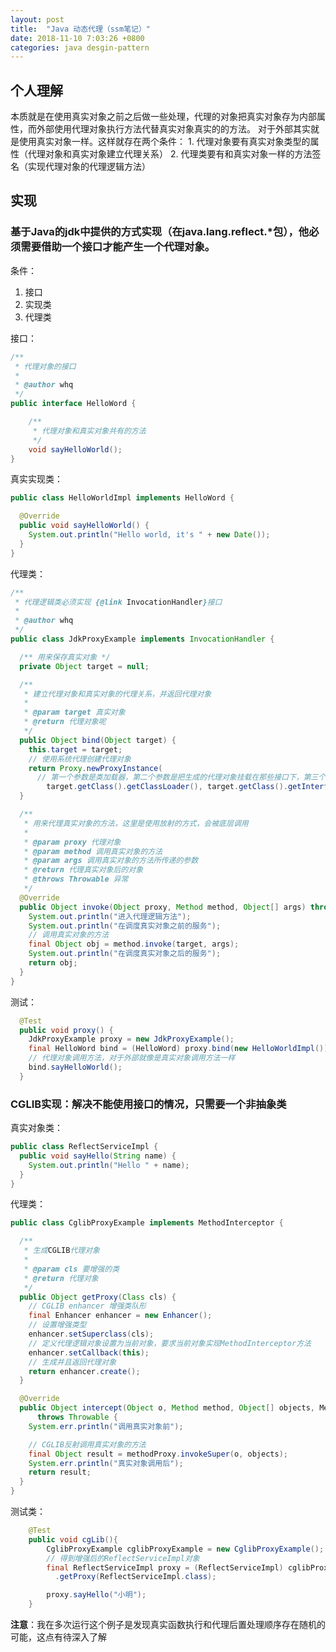 ```yaml
---
layout: post
title:  "Java 动态代理（ssm笔记）"
date: 2018-11-10 7:03:26 +0800
categories: java desgin-pattern
---
```


## 个人理解

本质就是在使用真实对象之前之后做一些处理，代理的对象把真实对象存为内部属性，而外部使用代理对象执行方法代替真实对象真实的的方法。
对于外部其实就是使用真实对象一样。这样就存在两个条件：
    1. 代理对象要有真实对象类型的属性（代理对象和真实对象建立代理关系）
    2. 代理类要有和真实对象一样的方法签名（实现代理对象的代理逻辑方法）


## 实现

### 基于Java的jdk中提供的方式实现（在java.lang.reflect.*包），他必须需要借助一个接口才能产生一个代理对象。
条件：
1. 接口
2. 实现类
3. 代理类

接口：
```java
/**
 * 代理对象的接口
 *
 * @author whq
 */
public interface HelloWord {

    /**
     * 代理对象和真实对象共有的方法
     */
    void sayHelloWorld();
}
```
真实实现类：
```java
public class HelloWorldImpl implements HelloWord {

  @Override
  public void sayHelloWorld() {
    System.out.println("Hello world, it's " + new Date());
  }
}
```
代理类：
```java
/**
 * 代理逻辑类必须实现 {@link InvocationHandler}接口
 *
 * @author whq
 */
public class JdkProxyExample implements InvocationHandler {

  /** 用来保存真实对象 */
  private Object target = null;

  /**
   * 建立代理对象和真实对象的代理关系，并返回代理对象
   *
   * @param target 真实对象
   * @return 代理对象呢
   */
  public Object bind(Object target) {
    this.target = target;
    // 使用系统代理创建代理对象
    return Proxy.newProxyInstance(
      // 第一个参数是类加载器，第二个参数是把生成的代理对象挂载在那些接口下，第三个参数是定义实现方法逻辑的代理类对象
        target.getClass().getClassLoader(), target.getClass().getInterfaces(), this);
  }

  /**
   * 用来代理真实对象的方法，这里是使用放射的方式，会被底层调用
   *
   * @param proxy 代理对象
   * @param method 调用真实对象的方法
   * @param args 调用真实对象的方法所传递的参数
   * @return 代理真实对象后的对象
   * @throws Throwable 异常
   */
  @Override
  public Object invoke(Object proxy, Method method, Object[] args) throws Throwable {
    System.out.println("进入代理逻辑方法");
    System.out.println("在调度真实对象之前的服务");
    // 调用真实对象的方法
    final Object obj = method.invoke(target, args);
    System.out.println("在调度真实对象之后的服务");
    return obj;
  }
}
```

测试：
```java
  @Test
  public void proxy() {
    JdkProxyExample proxy = new JdkProxyExample();
    final HelloWord bind = (HelloWord) proxy.bind(new HelloWorldImpl());
    // 代理对象调用方法，对于外部就像是真实对象调用方法一样
    bind.sayHelloWorld();
  }
```

### CGLIB实现：解决不能使用接口的情况，只需要一个非抽象类

真实对象类：
```java
public class ReflectServiceImpl {
  public void sayHello(String name) {
    System.out.println("Hello " + name);
  }
}
```

代理类：
```java
public class CglibProxyExample implements MethodInterceptor {

  /**
   * 生成CGLIB代理对象
   *
   * @param cls 要增强的类
   * @return 代理对象
   */
  public Object getProxy(Class cls) {
    // CGLIB enhancer 增强类队形
    final Enhancer enhancer = new Enhancer();
    // 设置增强类型
    enhancer.setSuperclass(cls);
    // 定义代理逻辑对象设置为当前对象，要求当前对象实现MethodInterceptor方法
    enhancer.setCallback(this);
    // 生成并且返回代理对象
    return enhancer.create();
  }

  @Override
  public Object intercept(Object o, Method method, Object[] objects, MethodProxy methodProxy)
      throws Throwable {
    System.err.println("调用真实对象前");

    // CGLIB反射调用真实对象的方法
    final Object result = methodProxy.invokeSuper(o, objects);
    System.err.println("真实对象调用后");
    return result;
  }
}
```

测试类：
```java
    @Test
    public void cgLib(){
        CglibProxyExample cglibProxyExample = new CglibProxyExample();
        // 得到增强后的ReflectServiceImpl对象
        final ReflectServiceImpl proxy = (ReflectServiceImpl) cglibProxyExample
          .getProxy(ReflectServiceImpl.class);

        proxy.sayHello("小明");
    }
```

**注意**：我在多次运行这个例子是发现真实函数执行和代理后置处理顺序存在随机的可能，这点有待深入了解